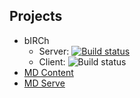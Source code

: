## Projects

 - bIRCh
    - Server: [![Build status](https://ci.appveyor.com/api/projects/status/h4h3incyjd43s35v?svg=true)](https://ci.appveyor.com/project/uatec/birch-server)
    - Client: ![Build status](https://ci.appveyor.com/api/projects/status/k1t2im6d0b3l4e9b/branch/master?svg=true)
 - [MD Content](https://github.com/hidef/mdcontent)
 - [MD Serve](https://github.com/hidef/mdserve)

